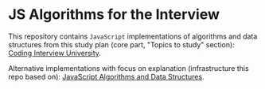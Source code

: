 # JS Algorithms for the Interview

This repository contains `JavaScript` implementations of algorithms and data structures from this study plan (core part, "Topics to study" section): [Coding Interview University](https://github.com/jwasham/coding-interview-university).

Alternative implementations with focus on explanation (infrastructure this repo based on): [JavaScript Algorithms and Data Structures](https://github.com/trekhleb/javascript-algorithms).
